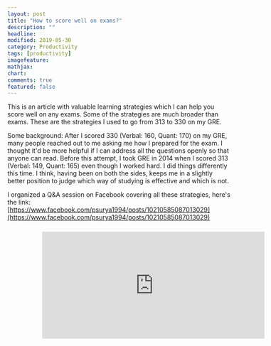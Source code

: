 ```yaml
---
layout: post
title: "How to score well on exams?"
description: ""
headline: 
modified: 2019-05-30
category: Productivity
tags: [productivity]
imagefeature: 
mathjax: 
chart: 
comments: true
featured: false
---
```


This is an article with valuable learning strategies which I can help you score well on any exams. Some of the strategies are much broader than exams. These are the strategies I used to go from 313 to 330 on my GRE. 

Some background: After I scored 330 (Verbal: 160, Quant: 170) on my GRE, many people reached out to me asking me how I prepared for the exam. I thought it'd be more helpful if I can address all the questions openly so that anyone can read. Before this attempt, I took GRE in 2014 when I scored 313 (Verbal: 149, Quant: 165) even though I worked hard. I did things differently this time. I think, having been on both the sides, keeps me in a slightly better position to judge which way of studying is effective and which is not.

I organized a Q&A session on Facebook covering all these strategies, here's the link: [https://www.facebook.com/psurya1994/posts/10210585087013029](https://www.facebook.com/psurya1994/posts/10210585087013029)

<div style="height:100%;width:100%;text-align:center;padding: 2% 15% 2% 15%;">
	<iframe src="https://www.facebook.com/plugins/post.php?href=https%3A%2F%2Fwww.facebook.com%2Fpsurya1994%2Fposts%2F10210585087013029&width=500" width="500" height="241" style="border:none;overflow:hidden" scrolling="no" frameborder="0" allowTransparency="true" allow="encrypted-media"></iframe>
</div>
